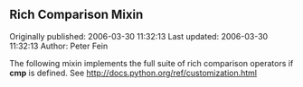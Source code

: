 ## Rich Comparison Mixin

Originally published: 2006-03-30 11:32:13
Last updated: 2006-03-30 11:32:13
Author: Peter Fein

The following mixin implements the full suite of rich comparison operators if __cmp__ is defined.  See http://docs.python.org/ref/customization.html